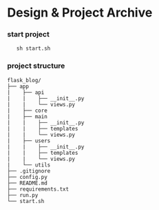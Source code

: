 # Design & Project Archive

### start project
```
   sh start.sh
```

### project structure
```
flask_blog/
├── app
|    ├── api
|    |    ├── __init__.py
|    |    └── views.py
|    ├── core
|    ├── main
|    |    ├── __init__.py
|    |    ├── templates
|    |    └── views.py
|    ├── users
|    |    ├── __init__.py
|    |    ├── templates
|    |    └── views.py
|    └── utils
├── .gitignore
├── config.py
├── README.md
├── requirements.txt
├── run.py
└── start.sh
```


